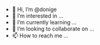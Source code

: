 - 👋 Hi, I’m @donige
- 👀 I’m interested in ...
- 🌱 I’m currently learning ...
- 💞️ I’m looking to collaborate on ...
- 📫 How to reach me ...

<!---
donige/donige is a ✨ special ✨ repository because its `README.md` (this file) appears on your GitHub profile.
You can click the Preview link to take a look at your changes.
--->
